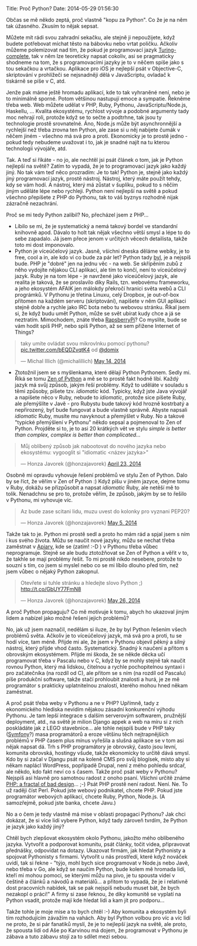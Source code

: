 Title: Proč Python?
Date: 2014-05-29 01:56:30

Občas se mě někdo zeptá, proč vlastně "kopu za Python". Co že je na něm tak úžasného. Zkusím to nějak sepsat.

Můžete mít rádi svou zahradní sekačku, ale stejně ji nepoužijete, když budete potřebovat míchat těsto na bábovku nebo vrtat poličku. Ačkoliv můžeme polemizovat nad tím, že pokud je programovací jazyk [Turing-complete](https://cs.wikipedia.org/wiki/Turingovsk%C3%A1_%C3%BAplnost), tak v něm lze teoreticky napsat cokoliv, asi se pragmaticky shodneme na tom, že s programovacími jazyky je to v něčem spíše jako s tou sekačkou a vrtačkou. Aplikace pro iOS je nejlepší psát v Objective-C, skriptování v prohlížeči se nejsnadněji dělá v JavaScriptu, ovladač k tiskárně se píše v C, atd.

Jenže pak máme ještě hromadu aplikací, kde to tak vyhraněné není, nebo je to minimálně sporné. Potom většinou nastupují emoce a sympatie. Řekněme třeba web. Web můžete udělat v PHP, Ruby, Pythonu, JavaScriptu/Node.js, Haskellu, ... Kvalita ekosystému, rychlost vývoje a podobné argumenty tady moc nehrají roli, protože když se to sečte a podtrhne, tak jsou ty technologie prostě srovnatelné. Áno, Node.js může být asynchronnější a rychlejší než třeba zrovna ten Python, ale zase si u něj nabijete čumák v něčem jiném - všechno má svá pro a proti. Ekonomicky je to prostě jedno - pokud tedy nebudeme uvažovat i to, jak je snadné najít na tu kterou technologii vývojáře, atd.

Tak. A teď si říkáte - no jo, ale nechtěl jsi psát článek o tom, jak je Python nejlepší na světě? Zatím to vypadá, že je to programovací jazyk jako každý jiný. No tak vám teď něco prozradím: Je to tak! Python je, stejně jako každý jiný programovací jazyk, prostě nástroj. Nástroj, který máte použít tehdy, kdy se vám hodí. A nástroj, který má zůstat v šuplíku, pokud to s něčím jiným uděláte lépe nebo rychleji. Python není nejlepší na světě a pokud všechno přepíšete z PHP do Pythonu, tak to váš byznys rozhodně nijak zázračně nezachrání.

Proč se mi tedy Python zalíbil? No, přecházel jsem z PHP...

- Líbilo se mi, že je systematický a nemá takový bordel ve standardní knihovně apod. Dávalo to holt tak nějak všechno větší smysl a lépe to do sebe zapadalo. Já jsem přece jenom v určitých věcech detailista, takže toto mi dost imponovalo.
- Python je víceúčelový jazyk. Jasně, všichni dneska děláme webíky, je to free, cool a in, ale kdo ví co bude za pár let? Python tady [byl](https://twitter.com/spazef0rze/status/471316103793475584), je a nejspíš bude. PHP je "dobré" jen na jednu věc - na web. Se skřípěním zubů z něho vydojíte nějakou CLI aplikaci, ale tím to končí, není to víceúčelový jazyk. Ruby je na tom lépe - je navržené jako víceúčelový jazyk, ale realita je taková, že se proslavilo díky Rails, tzn. webovému frameworku, a jeho ekosystém AFAIK jen málokdy překročí hranici světa webů a CLI prográmků. V Pythonu je třetina Linuxu, celý Dropbox, je out-of-box přítomen na každém serveru (skriptování), napíšete v něm GUI aplikaci stejně dobře a rychle jako IRC bota nebo tu webovou stránku. Říkal jsem si, že když budu umět Python, může se svět ubírat kudy chce a já se neztratím. Mimochodem, znáte třeba [RapsberryPi](http://www.raspberrypi.org/tag/python/)? Co myslíte, bude se vám hodit spíš PHP, nebo spíš Python, až se sem přižene Internet of Things?
<blockquote class="twitter-tweet" lang="en"><p>taky umíte ovládat svou mikrovlnku pomocí pythonu? <a href="http://t.co/bEQDZvqtK4">pic.twitter.com/bEQDZvqtK4</a> od <a href="https://twitter.com/domix">@domix</a></p>&mdash; Michal Illich (@michalillich) <a href="https://twitter.com/michalillich/statuses/466676410178760704">May 14, 2014</a></blockquote>

- Ztotožnil jsem se s myšlenkama, které dělají Python Pythonem. Sedly mi. Říká se tomu [Zen of Python](http://legacy.python.org/dev/peps/pep-0020/) a mě se to prostě fakt hodně líbí. Každý jazyk má svůj způsob, jakým řeší problémy. Když to uděláte v souladu s těmi způsoby, píšete tzv. *idiomatic* kód. Typicky, když jste Java vývojář a napíšete něco v Ruby, nebude to *idiomatic*, protože sice píšete Ruby, ale přemýšlíte v Javě - pro Rubystu bude takový kód hrozně kostrbatý a nepřirozený, byť bude fungovat a bude vlastně správně. Abyste napsali *idiomatic* Ruby, musíte mu navyknout a přemýšlet v Ruby. No a takové "typické přemýšlení v Pythonu" někdo sepsal a pojmenoval to Zen of Python. Projděte si to, je to asi 20 krátkých vět ve stylu *simple is better than complex, complex is better than complicated...*
<blockquote class="twitter-tweet" lang="en"><p>Můj oblíbený způsob jak nabootovat do nového jazyka nebo ekosystému: vygooglit si &quot;idiomatic &lt;název jazyka&gt;&quot;</p>&mdash; Honza Javorek (@honzajavorek) <a href="https://twitter.com/honzajavorek/statuses/458983315778048000">April 23, 2014</a></blockquote>

Osobně mi opravdu vyhovuje řešení problémů ve stylu Zen of Python. Dalo by se říct, že věřím v Zen of Python :) Když píšu v jiném jazyce, dejme tomu v Ruby, dokážu se přizpůsobit a napsat *idiomatic* Ruby, ale netěší mě to tolik. Nenadchnu se pro to, protože věřím, že způsob, jakým by se to řešilo v Pythonu, mi vyhovuje víc.

<blockquote class="twitter-tweet" lang="en"><p>Az bude zase scitani lidu, muzu uvest do kolonky pro vyznani PEP20?</p>&mdash; Honza Javorek (@honzajavorek) <a href="https://twitter.com/honzajavorek/statuses/463299299091419136">May 5, 2014</a></blockquote>

Takže tak to je. Python mi prostě sedl a proto ho mám rád a spjal jsem s ním i kus svého života. Můžu se naučit nové jazyky, můžu se nechat třeba zaměstnat v [Apiary](http://apiary.io/), kde se (zatím! :-D ) v Pythonu třeba vůbec neprogramuje. Stejně se ale budu ztotožňovat se Zen of Python a věřit v to, že takhle se mají problémy řešit. To mi prostě nikdo nesebere, protože to souzní s tím, co jsem si myslel nebo co se mi líbilo dlouho před tím, než jsem vůbec o nějaký Python zakopnul.

<blockquote class="twitter-tweet" lang="en"><p>Otevřete si tuhle stránku a hledejte slovo Python ;) <a href="http://t.co/GbUY77FmN8">http://t.co/GbUY77FmN8</a></p>&mdash; Honza Javorek (@honzajavorek) <a href="https://twitter.com/honzajavorek/statuses/470947836251881472">May 26, 2014</a></blockquote>

A proč Python propaguju? Co mě motivuje k tomu, abych ho ukazoval jiným lidem a nabízel jako možné řešení jejich problémů?

No, jak už jsem naznačil, nedělám si iluze, že by byl Python řešením všech problémů světa. Ačkoliv je to víceúčelový jazyk, má svá pro a proti, tu se hodí více, tam méně. Přijde mi ale, že jsem v Pythonu objevil pěkný a silný nástroj, který přijde vhod často. Systematický. Snadný k naučení a přitom s obrovským ekosystémem. Přijde mi škoda, že se někde děcka učí programovat třeba v Pascalu nebo v C, když by se mohly stejně tak naučit rovnou Python, který má lidskou, čitelnou a rychle pochopitelnou syntaxi i pro začátečníka (na rozdíl od C), ale přitom se s ním (na rozdíl od Pascalu) píše produkční software, takže stačí prohloubit znalosti a hurá, je ze mě programátor s prakticky uplatnitelnou znalostí, kterého mohou hned někam zaměstnat.

A proč psát třeba weby v Pythonu a ne v PHP? Upřímně, tady z ekonomického hlediska nevidím nějakou zásadní konkurenční výhodu Pythonu. Je tam lepší integrace s dalším serverovým softwarem, pružnější deployment, atd., na světě je milion Django appek a web na míru si z nich poskládáte jak z LEGO stavebnice... ale tohle nejspíš bude v PHP taky ([Symfony](http://symfony.com/)?) masa programátorů a eroze většinu těch nejtrapnějších problémů v PHP časem plus mínus vyřešila a slušná aplikace se v tom asi nějak napsat dá. Trh s PHP programátory je obrovský, často jsou levní, komunita obrovská, hostingy všude, takže ekonomicky to určitě dává smysl. Kdo by si začal v Djangu psát na koleně CMS pro svůj blogísek, místo aby si někam naplácl WordPress, popřípadě Drupal, není z mého pohledu srdcař, ale někdo, kdo fakt neví co s časem. Takže proč psát weby v Pythonu? Nejspíš asi hlavně pro samotnou radost z onoho psaní. Všichni určitě známe [PHP: a fractal of bad design](http://eev.ee/blog/2012/04/09/php-a-fractal-of-bad-design/)... ;-) Psát PHP prostě není radost. Není. Ne. To už raději číst Perl. Pokud jste webový podnikatel, chcete PHP. Pokud jste programátor webových aplikací, chcete Ruby, Python, Node.js. (A samozřejmě, pokud jste banka, chcete Javu.)

No a o čem je tedy vlastně má mise v oblasti propagaci Pythonu? Jak chci dokázat, že si více lidí vybere Python, když tady zároveň tvrdím, že Python je jazyk jako každý jiný?

Chtěl bych zlepšovat ekosystém okolo Pythonu, jakožto mého oblíbeného jazyka. Vytvořit a podporovat komunitu, psát články, točit videa, připravovat přednášky, odpovídat na dotazy. Ukazovat firmám, jak hledat Pythonisty a spojovat Pythonisty s firmami. Vytvořit u nás prostředí, které když nováček uvidí, tak si řekne - "týjo, mohl bych sice programovat v Node.js nebo Javě, nebo třeba v Go, ale když se naučím Python, bude kolem mě hromada lidí, kteří mi mohou pomoci, se kterými můžu na pivo, je tu spousta videí v češtině a článků a návodů a materiálů... a přitom to vypadá, že je i relativně dost pracovních nabídek, tak se pak nejspíš nebudu muset bát, že bych nezakopl o práci!" A firmy si zase řeknou, že díky komunitě se vyplatí na Python vsadit, protože mají kde hledat lidi a kam jít pro podporu...

Takže tohle je moje mise a to bych chtěl :-) Aby komunita a ekosystém byli tím rozhodujícím závažím na vahách. Aby byl Python volbou pro víc a víc lidí ne proto, že si pár fanatiků myslí, že je to nejlepší jazyk na světě, ale proto, že spousta lidí od Aše po Karvinou má dojem, že programovat v Pythonu je zábava a tuto zábavu stojí za to sdílet mezi sebou.

